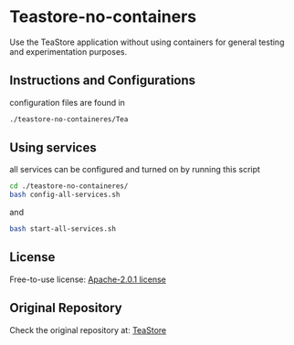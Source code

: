 # Teastore-no-containers
Use the TeaStore application without using containers for general testing and experimentation purposes.

## Instructions and Configurations
configuration files are found in
```bash
./teastore-no-containeres/Tea
```
## Using services
all services can be configured and turned on by running this script
```bash
cd ./teastore-no-containeres/
bash config-all-services.sh
```
and
```bash
bash start-all-services.sh
```

## License
Free-to-use license: <a href="https://github.com/ThaysonScript/teastore-no-containers/tree/main?tab=Apache-2.0-1-ov-file">Apache-2.0.1 license</a>

## Original Repository
Check the original repository at: <a href="https://github.com/DescartesResearch/TeaStore">TeaStore<a>
